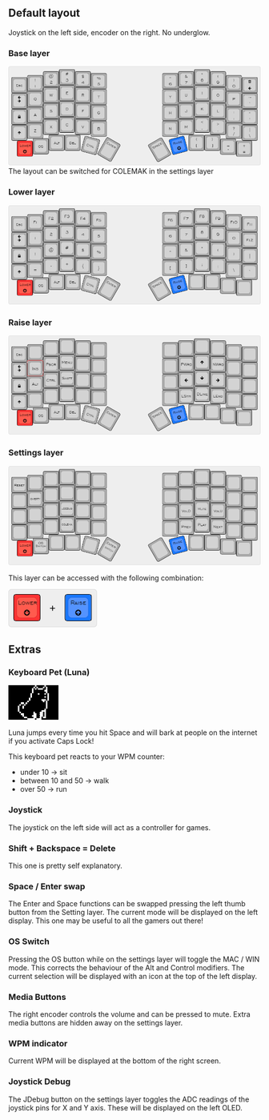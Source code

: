 ## Default layout 
Joystick on the left side, encoder on the right. No underglow.

### Base layer
![Base layout for Lime Keyboard](https://github.com/HellSingCoder/LimeKeyboard/blob/main/media/base-layer.png?raw=true)
The layout can be switched for COLEMAK in the settings layer

### Lower layer
![Lower layout for Lime Keyboard](https://github.com/HellSingCoder/LimeKeyboard/blob/main/media/lower-layer.png?raw=true)

### Raise layer
![Raise layout for Lime Keyboard](https://github.com/HellSingCoder/LimeKeyboard/blob/main/media/raise-layer.png?raw=true)

### Settings layer
![Adj layout for Lime Keyboard](https://github.com/HellSingCoder/LimeKeyboard/blob/main/media/adj-layer.png?raw=true)

This layer can be accessed with the following combination:

![Adj layout combination for Lime Keyboard](https://github.com/HellSingCoder/LimeKeyboard/blob/main/media/buttons-layer.png?raw=true)

## Extras

### Keyboard Pet (Luna)
![Adj layout for Lime Keyboard](https://github.com/HellSingCoder/LimeKeyboard/blob/main/media/luna.gif?raw=true)

Luna jumps every time you hit Space and will bark at people on the internet if you activate Caps Lock!

This keyboard pet reacts to your WPM counter:
- under 10 -> sit
- between 10 and 50 -> walk
- over 50 -> run

### Joystick
The joystick on the left side will act as a controller for games.

### Shift + Backspace = Delete
This one is pretty self explanatory.

### Space / Enter swap
The Enter and Space functions can be swapped pressing the left thumb button from the Setting layer. The current mode will be displayed on the left display. This one may be useful to all the gamers out there!

### OS Switch
Pressing the OS button while on the settings layer will toggle the MAC / WIN mode. This corrects the behaviour of the Alt and Control modifiers. The current selection will be displayed with an icon at the top of the left display.

### Media Buttons
The right encoder controls the volume and can be pressed to mute. Extra media buttons are hidden away on the settings layer.

### WPM indicator
Current WPM will be displayed at the bottom of the right screen.

### Joystick Debug
The JDebug button on the settings layer toggles the ADC readings of the joystick pins for X and Y axis. These will be displayed on the left OLED.
